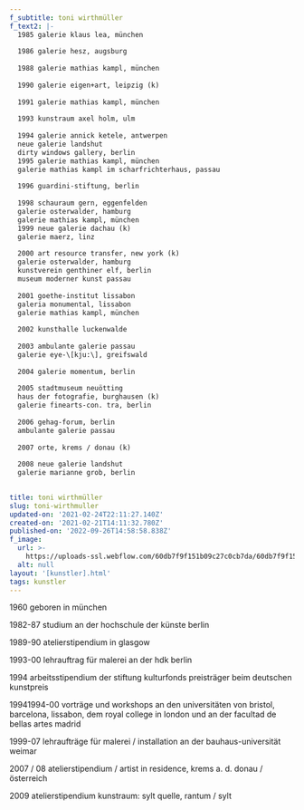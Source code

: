 ```yaml
---
f_subtitle: toni wirthmüller
f_text2: |-
  1985 galerie klaus lea, münchen  
    
  1986 galerie hesz, augsburg  
    
  1988 galerie mathias kampl, münchen  
    
  1990 galerie eigen+art, leipzig (k)  
    
  1991 galerie mathias kampl, münchen  
    
  1993 kunstraum axel holm, ulm  
    
  1994 galerie annick ketele, antwerpen  
  neue galerie landshut  
  dirty windows gallery, berlin  
  1995 galerie mathias kampl, münchen  
  galerie mathias kampl im scharfrichterhaus, passau  
    
  1996 guardini-stiftung, berlin  
    
  1998 schauraum gern, eggenfelden  
  galerie osterwalder, hamburg  
  galerie mathias kampl, münchen  
  1999 neue galerie dachau (k)  
  galerie maerz, linz  
    
  2000 art resource transfer, new york (k)  
  galerie osterwalder, hamburg  
  kunstverein genthiner elf, berlin  
  museum moderner kunst passau  
    
  2001 goethe-institut lissabon  
  galeria monumental, lissabon  
  galerie mathias kampl, münchen  
    
  2002 kunsthalle luckenwalde  
    
  2003 ambulante galerie passau  
  galerie eye-\[kju:\], greifswald  
    
  2004 galerie momentum, berlin  
    
  2005 stadtmuseum neuötting  
  haus der fotografie, burghausen (k)  
  galerie finearts-con. tra, berlin  
    
  2006 gehag-forum, berlin  
  ambulante galerie passau  
    
  2007 orte, krems / donau (k)  
    
  2008 neue galerie landshut  
  galerie marianne grob, berlin

  ‍
title: toni wirthmüller
slug: toni-wirthmuller
updated-on: '2021-02-24T22:11:27.140Z'
created-on: '2021-02-21T14:11:32.780Z'
published-on: '2022-09-26T14:58:58.838Z'
f_image:
  url: >-
    https://uploads-ssl.webflow.com/60db7f9f151b09c27c0cb7da/60db7f9f151b09269a0cb9a1_wirthmu%CC%88ller.jpg
  alt: null
layout: '[kunstler].html'
tags: kunstler
---
```


1960 geboren in münchen

1982-87 studium an der hochschule der künste berlin

1989-90 atelierstipendium in glasgow

1993-00 lehrauftrag für malerei an der hdk berlin

1994 arbeitsstipendium der stiftung kulturfonds preisträger beim deutschen kunstpreis

19941994-00 vorträge und workshops an den universitäten von bristol, barcelona, lissabon, dem royal college in london und an der facultad de bellas artes madrid

1999-07 lehraufträge für malerei / installation an der bauhaus-universität weimar

2007 / 08 atelierstipendium / artist in residence, krems a. d. donau / österreich

2009 atelierstipendium kunstraum: sylt quelle, rantum / sylt
